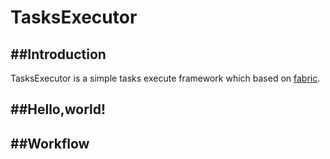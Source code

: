 # TasksExecutor


##Introduction
----------

TasksExecutor is a simple tasks execute framework which based on [fabric](http://www.fabfile.org/ "Title").



##Hello,world!
---------


##Workflow
---------


